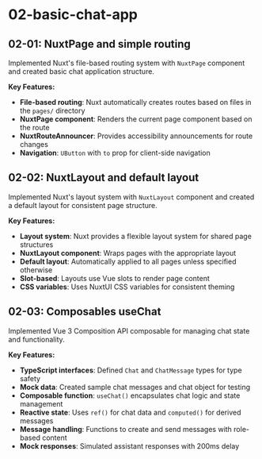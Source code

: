 # 02-basic-chat-app

## 02-01: NuxtPage and simple routing

Implemented Nuxt's file-based routing system with `NuxtPage` component and created basic chat application structure.

**Key Features:**

- **File-based routing**: Nuxt automatically creates routes based on files in the `pages/` directory
- **NuxtPage component**: Renders the current page component based on the route
- **NuxtRouteAnnouncer**: Provides accessibility announcements for route changes
- **Navigation**: `UButton` with `to` prop for client-side navigation

## 02-02: NuxtLayout and default layout

Implemented Nuxt's layout system with `NuxtLayout` component and created a default layout for consistent page structure.

**Key Features:**

- **Layout system**: Nuxt provides a flexible layout system for shared page structures
- **NuxtLayout component**: Wraps pages with the appropriate layout
- **Default layout**: Automatically applied to all pages unless specified otherwise
- **Slot-based**: Layouts use Vue slots to render page content
- **CSS variables**: Uses NuxtUI CSS variables for consistent theming

## 02-03: Composables useChat

Implemented Vue 3 Composition API composable for managing chat state and functionality.

**Key Features:**

- **TypeScript interfaces**: Defined `Chat` and `ChatMessage` types for type safety
- **Mock data**: Created sample chat messages and chat object for testing
- **Composable function**: `useChat()` encapsulates chat logic and state management
- **Reactive state**: Uses `ref()` for chat data and `computed()` for derived messages
- **Message handling**: Functions to create and send messages with role-based content
- **Mock responses**: Simulated assistant responses with 200ms delay
